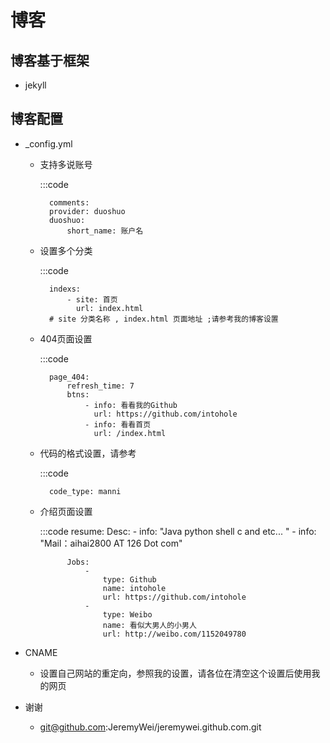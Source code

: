 博客
=========


博客基于框架
-----------
+ jekyll



博客配置
------------
+ _config.yml
	+ 支持多说账号
		
		:::code
		
			comments: 
    		provider: duoshuo
    		duoshuo:
        		short_name: 账户名
	
	+ 设置多个分类
		
		:::code 
			
			indexs:
 				- site: 首页
   				  url: index.html
			# site 分类名称 , index.html 页面地址 ;请参考我的博客设置
		
	+ 404页面设置
		
		:::code 

			page_404:
 				refresh_time: 7
 				btns:
   					- info: 看看我的Github
     			      url: https://github.com/intohole
   					- info: 看看首页
                      url: /index.html


	+ 代码的格式设置，请参考

		:::code
			
			code_type: manni

	+ 介绍页面设置

		:::code 
			resume:
 				Desc:
   					- info: "Java python shell c and etc... "
   					- info: "Mail：aihai2800 AT 126 Dot com"

 				Jobs:
   					- 
     					type: Github
     					name: intohole
     					url: https://github.com/intohole
   					- 
     					type: Weibo
     					name: 看似大男人的小男人
     					url: http://weibo.com/1152049780 

+ CNAME
	+ 设置自己网站的重定向，参照我的设置，请各位在清空这个设置后使用我的网页

+ 谢谢 
	+ git@github.com:JeremyWei/jeremywei.github.com.git